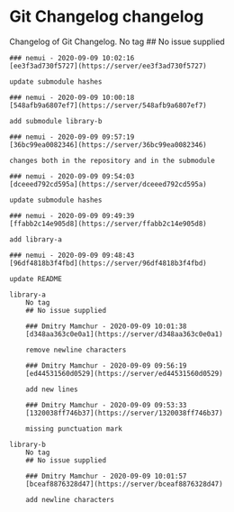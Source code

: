 # Git Changelog changelog

Changelog of Git Changelog.
    No tag
    ## No issue supplied 

    ### nemui - 2020-09-09 10:02:16
    [ee3f3ad730f5727](https://server/ee3f3ad730f5727)

    update submodule hashes

    ### nemui - 2020-09-09 10:00:18
    [548afb9a6807ef7](https://server/548afb9a6807ef7)

    add submodule library-b

    ### nemui - 2020-09-09 09:57:19
    [36bc99ea0082346](https://server/36bc99ea0082346)

    changes both in the repository and in the submodule

    ### nemui - 2020-09-09 09:54:03
    [dceeed792cd595a](https://server/dceeed792cd595a)

    update submodule hashes

    ### nemui - 2020-09-09 09:49:39
    [ffabb2c14e905d8](https://server/ffabb2c14e905d8)

    add library-a

    ### nemui - 2020-09-09 09:48:43
    [96df4818b3f4fbd](https://server/96df4818b3f4fbd)

    update README

    library-a
        No tag
        ## No issue supplied 

        ### Dmitry Mamchur - 2020-09-09 10:01:38
        [d348aa363c0e0a1](https://server/d348aa363c0e0a1)

        remove newline characters

        ### Dmitry Mamchur - 2020-09-09 09:56:19
        [ed44531560d0529](https://server/ed44531560d0529)

        add new lines

        ### Dmitry Mamchur - 2020-09-09 09:53:33
        [1320038ff746b37](https://server/1320038ff746b37)

        missing punctuation mark

    library-b
        No tag
        ## No issue supplied 

        ### Dmitry Mamchur - 2020-09-09 10:01:57
        [bceaf8876328d47](https://server/bceaf8876328d47)

        add newline characters